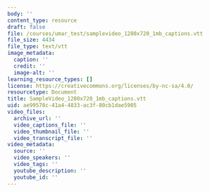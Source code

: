 ```yaml
---
body: ''
content_type: resource
draft: false
file: /courses/umar_test/samplevideo_1280x720_1mb_captions.vtt
file_size: 4434
file_type: text/vtt
image_metadata:
  caption: ''
  credit: ''
  image-alt: ''
learning_resource_types: []
license: https://creativecommons.org/licenses/by-nc-sa/4.0/
resourcetype: Document
title: SampleVideo_1280x720_1mb_captions.vtt
uid: ae99578c-41a4-4833-ac3f-80cb1dae5905
video_files:
  archive_url: ''
  video_captions_file: ''
  video_thumbnail_file: ''
  video_transcript_file: ''
video_metadata:
  source: ''
  video_speakers: ''
  video_tags: ''
  youtube_description: ''
  youtube_id: ''
---
```

